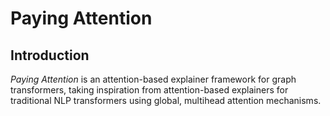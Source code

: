 # Paying Attention

## Introduction
*Paying Attention* is an attention-based explainer framework for graph transformers, taking inspiration from attention-based explainers for traditional NLP transformers using global, multihead attention mechanisms.
